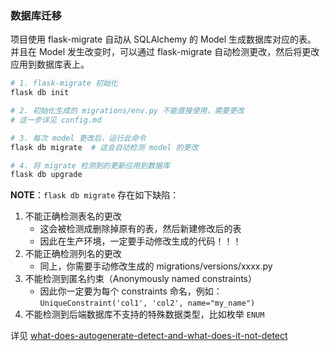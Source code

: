 ### 数据库迁移

项目使用 flask-migrate 自动从 SQLAlchemy 的 Model 生成数据库对应的表。
并且在 Model 发生改变时，可以通过 flask-migrate 自动检测更改，然后将更改应用到数据库表上。

```bash
# 1. flask-migrate 初始化
flask db init

# 2. 初始化生成的 migrations/env.py 不能直接使用，需要更改
# 这一步详见 config.md

# 3. 每次 model 更改后，运行此命令
flask db migrate  # 这会自动检测 model 的更改

# 4. 将 migrate 检测到的更新应用到数据库
flask db upgrade
```

**NOTE**：`flask db migrate` 存在如下缺陷：
1. 不能正确检测表名的更改
    - 这会被检测成删除掉原有的表，然后新建修改后的表
    - 因此在生产环境，一定要手动修改生成的代码！！！
1. 不能正确检测列名的更改
    - 同上，你需要手动修改生成的 migrations/versions/xxxx.py
1. 不能检测到匿名约束（Anonymously named constraints）
    - 因此你一定要为每个 constraints 命名，例如：`UniqueConstraint('col1', 'col2', name="my_name")`
1. 不能检测到后端数据库不支持的特殊数据类型，比如枚举 `ENUM`


详见 [what-does-autogenerate-detect-and-what-does-it-not-detect](https://alembic.sqlalchemy.org/en/latest/autogenerate.html#what-does-autogenerate-detect-and-what-does-it-not-detect)




